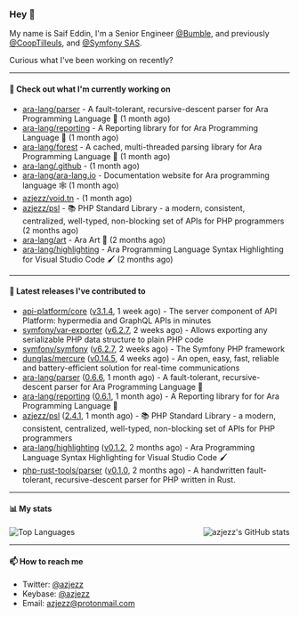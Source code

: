 ### Hey 👋

My name is Saif Eddin, I'm a Senior Engineer [@Bumble](https://bumble.com/), and previously [@CoopTilleuls](https://les-tilleuls.coop/en), and [@Symfony SAS](https://symfony.com). 

Curious what I've been working on recently?

---

#### 👷 Check out what I'm currently working on

- [ara-lang/parser](https://github.com/ara-lang/parser) - A fault-tolerant, recursive-descent parser for Ara Programming Language 🌲 (1 month ago)
- [ara-lang/reporting](https://github.com/ara-lang/reporting) - A Reporting library for for Ara Programming Language 📃 (1 month ago)
- [ara-lang/forest](https://github.com/ara-lang/forest) - A cached, multi-threaded parsing library for Ara Programming Language 🍃 (1 month ago)
- [ara-lang/.github](https://github.com/ara-lang/.github) -  (1 month ago)
- [ara-lang/ara-lang.io](https://github.com/ara-lang/ara-lang.io) - Documentation website for Ara programming language 🕸 (1 month ago)
- [azjezz/void.tn](https://github.com/azjezz/void.tn) -  (1 month ago)
- [azjezz/psl](https://github.com/azjezz/psl) - 📚 PHP Standard Library - a modern, consistent, centralized, well-typed, non-blocking set of APIs for PHP programmers (2 months ago)
- [ara-lang/art](https://github.com/ara-lang/art) - Ara Art 🎨 (2 months ago)
- [ara-lang/highlighting](https://github.com/ara-lang/highlighting) - Ara Programming Language Syntax Highlighting for Visual Studio Code 🖌 (2 months ago)

---

#### 🔭 Latest releases I've contributed to

- [api-platform/core](https://github.com/api-platform/core) ([v3.1.4](https://github.com/api-platform/core/releases/tag/v3.1.4), 1 week ago) - The server component of API Platform: hypermedia and GraphQL APIs in minutes
- [symfony/var-exporter](https://github.com/symfony/var-exporter) ([v6.2.7](https://github.com/symfony/var-exporter/releases/tag/v6.2.7), 2 weeks ago) - Allows exporting any serializable PHP data structure to plain PHP code
- [symfony/symfony](https://github.com/symfony/symfony) ([v6.2.7](https://github.com/symfony/symfony/releases/tag/v6.2.7), 2 weeks ago) - The Symfony PHP framework
- [dunglas/mercure](https://github.com/dunglas/mercure) ([v0.14.5](https://github.com/dunglas/mercure/releases/tag/v0.14.5), 4 weeks ago) - An open, easy, fast, reliable and battery-efficient solution for real-time communications
- [ara-lang/parser](https://github.com/ara-lang/parser) ([0.6.6](https://github.com/ara-lang/parser/releases/tag/0.6.6), 1 month ago) - A fault-tolerant, recursive-descent parser for Ara Programming Language 🌲
- [ara-lang/reporting](https://github.com/ara-lang/reporting) ([0.6.1](https://github.com/ara-lang/reporting/releases/tag/0.6.1), 1 month ago) - A Reporting library for for Ara Programming Language 📃
- [azjezz/psl](https://github.com/azjezz/psl) ([2.4.1](https://github.com/azjezz/psl/releases/tag/2.4.1), 1 month ago) - 📚 PHP Standard Library - a modern, consistent, centralized, well-typed, non-blocking set of APIs for PHP programmers
- [ara-lang/highlighting](https://github.com/ara-lang/highlighting) ([v0.1.2](https://github.com/ara-lang/highlighting/releases/tag/v0.1.2), 2 months ago) - Ara Programming Language Syntax Highlighting for Visual Studio Code 🖌
- [php-rust-tools/parser](https://github.com/php-rust-tools/parser) ([v0.1.0](https://github.com/php-rust-tools/parser/releases/tag/v0.1.0), 2 months ago) - A handwritten fault-tolerant, recursive-descent parser for PHP written in Rust.

---

#### 📊 My stats

<img align="right" alt="azjezz's GitHub stats" src="https://github-readme-stats.vercel.app/api?username=azjezz&count_private=1&show_icons=true&" />

![Top Languages](https://github-readme-stats.vercel.app/api/top-langs/?username=azjezz)

---

#### 📫 How to reach me

- Twitter: [@azjezz](https://twitter.com/azjezz)
- Keybase: [@azjezz](https://keybase.io/azjezz)
- Email: [azjezz@protonmail.com](mailto://azjezz@protonmail.com)
